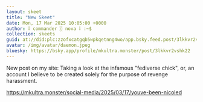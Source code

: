 ```yaml
---
layout: skeet
title: "New Skeet"
date: Mon, 17 Mar 2025 10:05:00 +0000
author: ⸸ commander ░ nova ⸸ :~$
collection: skeets
guid: at://did:plc:zzofxcatgqb5wpkqetnng4wo/app.bsky.feed.post/3lkkvr2vshk22
avatar: /img/avatar/daemon.jpeg
bluesky: https://bsky.app/profile/mkultra.monster/post/3lkkvr2vshk22
---
```


New post on my site: Taking a look at the infamous "fediverse chick", or, an account I believe to be created solely for the purpose of revenge harassment.

<a href="https://mkultra.monster/social-media/2025/03/17/youve-been-nicoled" target="_blank">https://mkultra.monster/social-media/2025/03/17/youve-been-nicoled</a>
